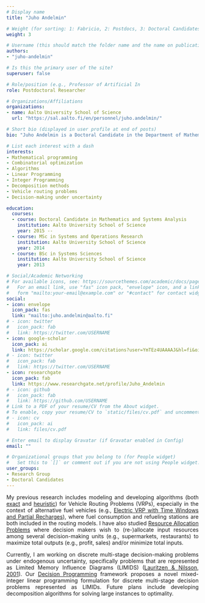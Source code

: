 ```yaml
---
# Display name
title: "Juho Andelmin"

# Weight (for sorting: 1: Fabricio, 2: Postdocs, 3: Doctoral Candidates, 4: Research Assistants)
weight: 3

# Username (this should match the folder name and the name on publications)
authors:
- "juho-andelmin"

# Is this the primary user of the site?
superuser: false

# Role/position (e.g., Professor of Artificial In
role: Postdoctoral Researcher

# Organizations/Affiliations
organizations:
- name: Aalto University School of Science
  url: "https://sal.aalto.fi/en/personnel/juho.andelmin/"

# Short bio (displayed in user profile at end of posts)
bio: "Juho Andelmin is a Doctoral Candidate in the Department of Mathematics and Systems Analysis at Aalto University School of Science."

# List each interest with a dash
interests:
- Mathematical programming
- Combinatorial optimization
- Algorithms
- Linear Programming
- Integer Programming
- Decomposition methods 
- Vehicle routing problems
- Decision-making under uncertainty 

education:
  courses:
  - course: Doctoral Candidate in Mathematics and Systems Analysis
    institution: Aalto University School of Science
    year: 2015 --
  - course: MSc in Systems and Operations Research
    institution: Aalto University School of Science
    year: 2014
  - course: BSc in Systems Sciences
    institution: Aalto University School of Science 
    year: 2013

# Social/Academic Networking
# For available icons, see: https://sourcethemes.com/academic/docs/page-builder/#icons
#   For an email link, use "fas" icon pack, "envelope" icon, and a link in the
#   form "mailto:your-email@example.com" or "#contact" for contact widget.
social:
- icon: envelope
  icon_pack: fas
  link: "mailto:juho.andelmin@aalto.fi"
# - icon: twitter
#   icon_pack: fab
#   link: https://twitter.com/USERNAME
- icon: google-scholar
  icon_pack: ai
  link: https://scholar.google.com/citations?user=YmTEz4UAAAAJ&hl=fi&oi=ao
# - icon: twitter
#   icon_pack: fab
#   link: https://twitter.com/USERNAME
- icon: researchgate
  icon_pack: fab
  link: https://www.researchgate.net/profile/Juho_Andelmin
# - icon: github
#   icon_pack: fab
#   link: https://github.com/USERNAME
# Link to a PDF of your resume/CV from the About widget.
# To enable, copy your resume/CV to `static/files/cv.pdf` and uncomment the lines below.
# - icon: cv
#   icon_pack: ai
#   link: files/cv.pdf

# Enter email to display Gravatar (if Gravatar enabled in Config)
email: ""

# Organizational groups that you belong to (for People widget)
#   Set this to `[]` or comment out if you are not using People widget.
user_groups:
- Research Group
- Doctoral Candidates
---
```


<div style="text-align: justify">
  
My previous research includes modeling and developing algorithms (both [exact](https://doi.org/10.1287/trsc.2016.0734) and [heuristic](https://doi.org/10.1016/j.cor.2019.04.018)) for Vehicle Routing Problems (VRPs), especially in the context of alternative fuel vehicles (e.g., [Electric VRP with Time Windows and Partial Recharges](https://sal.aalto.fi/files/personnel/juho.andelmin/tand14_public.pdf)), where fuel consumption and refueling stations are both included in the routing models. I have also studied [Resource Allocation Problems](https://doi.org/10.1016/j.ejor.2020.03.031) where decision makers wish to (re-)allocate input resources among several decision-making units (e.g., supermarkets, restaurants) to maximize total outputs (e.g., profit, sales) and/or minimize total inputs. 

Currently, I am working on discrete multi-stage decision-making problems under endogenous uncertainty, specifically problems that are represented as Limited Memory Influence Diagrams (LIMIDS) ([Lauritzen & Nilsson, 2001](https://doi.org/10.1287/mnsc.47.9.1235.9779)). Our [Decision Programming](https://arxiv.org/pdf/1910.09196.pdf) framework proposes a novel mixed-integer linear programming formulation for discrete multi-stage decision problems represented as LIMIDs. Future plans include developing decomposition algorithms for solving large instances to optimality.    

</div>
